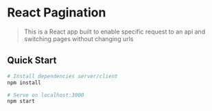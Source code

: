 # React Pagination

> This is a React app built to enable specific request to an api and switching pages without changing urls

## Quick Start

```bash
# Install dependencies server/client
npm install

# Serve on localhost:3000
npm start
```

